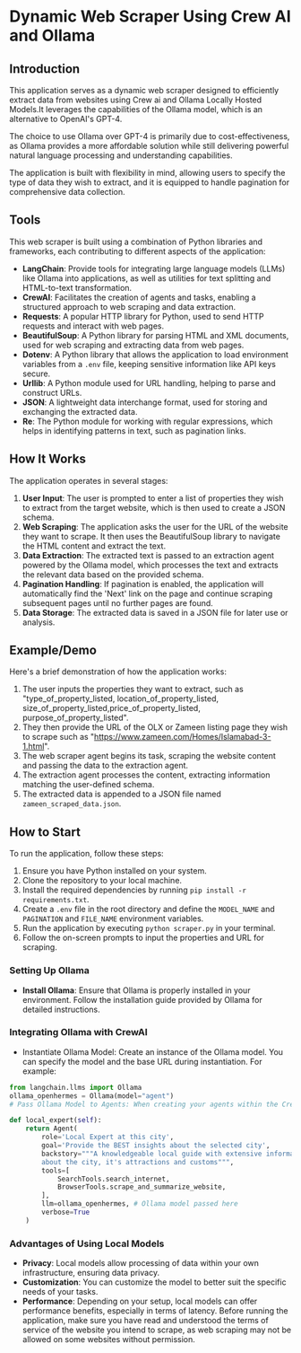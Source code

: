 # Dynamic Web Scraper Using Crew AI and Ollama

## Introduction

This application serves as a dynamic web scraper designed to efficiently extract data from websites using Crew ai and Ollama Locally Hosted Models.It leverages the capabilities of the Ollama model, which is an alternative to OpenAI's GPT-4. 

The choice to use Ollama over GPT-4 is primarily due to cost-effectiveness, as Ollama provides a more affordable solution while still delivering powerful natural language processing and understanding capabilities.

The application is built with flexibility in mind, allowing users to specify the type of data they wish to extract, and it is equipped to handle pagination for comprehensive data collection.


## Tools

This web scraper is built using a combination of Python libraries and frameworks, each contributing to different aspects of the application:

- **LangChain**: Provide tools for integrating large language models (LLMs) like Ollama into applications, as well as utilities for text splitting and HTML-to-text transformation.
- **CrewAI**: Facilitates the creation of agents and tasks, enabling a structured approach to web scraping and data extraction.
- **Requests**: A popular HTTP library for Python, used to send HTTP requests and interact with web pages.
- **BeautifulSoup**: A Python library for parsing HTML and XML documents, used for web scraping and extracting data from web pages.
- **Dotenv**: A Python library that allows the application to load environment variables from a `.env` file, keeping sensitive information like API keys secure.
- **Urllib**: A Python module used for URL handling, helping to parse and construct URLs.
- **JSON**: A lightweight data interchange format, used for storing and exchanging the extracted data.
- **Re**: The Python module for working with regular expressions, which helps in identifying patterns in text, such as pagination links.

## How It Works

The application operates in several stages:

1. **User Input**: The user is prompted to enter a list of properties they wish to extract from the target website, which is then used to create a JSON schema.
2. **Web Scraping**: The application asks the user for the URL of the website they want to scrape. It then uses the BeautifulSoup library to navigate the HTML content and extract the text.
3. **Data Extraction**: The extracted text is passed to an extraction agent powered by the Ollama model, which processes the text and extracts the relevant data based on the provided schema.
4. **Pagination Handling**: If pagination is enabled, the application will automatically find the 'Next' link on the page and continue scraping subsequent pages until no further pages are found.
5. **Data Storage**: The extracted data is saved in a JSON file for later use or analysis.

## Example/Demo

Here's a brief demonstration of how the application works:

1. The user inputs the properties they want to extract, such as "type_of_property_listed, location_of_property_listed, size_of_property_listed,price_of_property_listed, purpose_of_property_listed".
2. They then provide the URL of the OLX or Zameen listing page they wish to scrape such as "https://www.zameen.com/Homes/Islamabad-3-1.html".
3. The web scraper agent begins its task, scraping the website content and passing the data to the extraction agent.
4. The extraction agent processes the content, extracting information matching the user-defined schema.
5. The extracted data is appended to a JSON file named `zameen_scraped_data.json`.

## How to Start

To run the application, follow these steps:

1. Ensure you have Python installed on your system.
2. Clone the repository to your local machine.
3. Install the required dependencies by running `pip install -r requirements.txt`.
4. Create a `.env` file in the root directory and define the `MODEL_NAME` and `PAGINATION` and `FILE_NAME` environment variables.
5. Run the application by executing `python scraper.py` in your terminal.
6. Follow the on-screen prompts to input the properties and URL for scraping.

### Setting Up Ollama
- **Install Ollama**: Ensure that Ollama is properly installed in your environment. Follow the installation guide provided by Ollama for detailed instructions.

### Integrating Ollama with CrewAI
- Instantiate Ollama Model: Create an instance of the Ollama model. You can specify the model and the base URL during instantiation. For example:

```python
from langchain.llms import Ollama
ollama_openhermes = Ollama(model="agent")
# Pass Ollama Model to Agents: When creating your agents within the CrewAI framework, you can pass the Ollama model as an argument to the Agent constructor. For instance:

def local_expert(self):
	return Agent(
		role='Local Expert at this city',
		goal='Provide the BEST insights about the selected city',
		backstory="""A knowledgeable local guide with extensive information
		about the city, it's attractions and customs""",
		tools=[
			SearchTools.search_internet,
			BrowserTools.scrape_and_summarize_website,
		],
		llm=ollama_openhermes, # Ollama model passed here
		verbose=True
	)
```

### Advantages of Using Local Models
- **Privacy**: Local models allow processing of data within your own infrastructure, ensuring data privacy.
- **Customization**: You can customize the model to better suit the specific needs of your tasks.
- **Performance**: Depending on your setup, local models can offer performance benefits, especially in terms of latency.
Before running the application, make sure you have read and understood the terms of service of the website you intend to scrape, as web scraping may not be allowed on some websites without permission.
